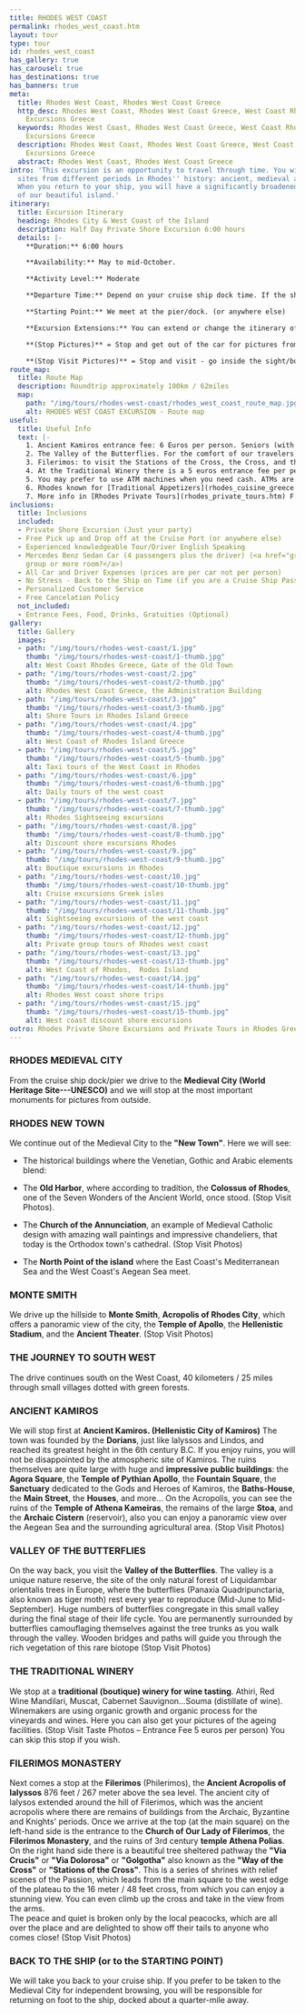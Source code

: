 ```yaml
---
title: RHODES WEST COAST
permalink: rhodes_west_coast.htm
layout: tour
type: tour
id: rhodes_west_coast
has_gallery: true
has_carousel: true
has_destinations: true
has_banners: true
meta:
  title: Rhodes West Coast, Rhodes West Coast Greece
  http_desc: Rhodes West Coast, Rhodes West Coast Greece, West Coast Rhodes, Shore
    Excursions Greece
  keywords: Rhodes West Coast, Rhodes West Coast Greece, West Coast Rhodes, Shore
    Excursions Greece
  description: Rhodes West Coast, Rhodes West Coast Greece, West Coast Rhodes, Shore
    Excursions Greece
  abstract: Rhodes West Coast, Rhodes West Coast Greece
intro: 'This excursion is an opportunity to travel through time. You will see many
  sites from different periods in Rhodes'' history: ancient, medieval and modern.
  When you return to your ship, you will have a significantly broadened understanding
  of our beautiful island.'
itinerary:
  title: Excursion Itinerary
  heading: Rhodes City & West Coast of the Island
  description: Half Day Private Shore Excursion 6:00 hours
  details: |-
    **Duration:** 6:00 hours

    **Availability:** May to mid-October.

    **Activity Level:** Moderate

    **Departure Time:** Depend on your cruise ship dock time. If the ship arrives late into port, we'll adjust our schedules, and the rental time will start from the moment you meet your driver.

    **Starting Point:** We meet at the pier/dock. (or anywhere else)

    **Excursion Extensions:** You can extend or change the itinerary of this private shore excursion as you wish, and add the highlights you want to visit.

    **(Stop Pictures)** = Stop and get out of the car for pictures from outside of the Sight/building

    **(Stop Visit Pictures)** = Stop and visit - go inside the sight/building for pictures
route_map:
  title: Route Map
  description: Roundtrip approximately 100km / 62miles
  map:
    path: "/img/tours/rhodes-west-coast/rhodes_west_coast_route_map.jpg"
    alt: RHODES WEST COAST EXCURSION - Route map
useful:
  title: Useful Info
  text: |-
    1. Ancient Kamiros entrance fee: 6 Euros per person. Seniors (with Id or Passport) 3 Euros per person. Children under 18 years old free
    2. The Valley of the Butterflies. For the comfort of our travelers we drive them to the Secondary Gate - upper gate so they can walk down easier (one way) 30 - 40 min. The elderly people in your group they can wait down at the Main Gate, with the driver while you explore the place. There is a small cafe, a refreshment kiosk, and a little gift shop.  Entrance fee: (3 Euros Low Season) (5 Euros High Season) per person. Children under 12 years old Free. (Before June 15th and after September 15th we skip the site as no butterflies)
    3. Filerimos: to visit the Stations of the Cross, the Cross, and the panoramic vista is Free, to visit the Monastery and the Church 6 Euros per person. Seniors (with Id or Passport) 3 Euros per person. Children under 18 years old free. The site has a refreshment kiosk a souvenir shop and shady seating.
    4. At the Traditional Winery there is a 5 euros entrance fee per person. You can skip this stop if you wish
    5. You may prefer to use ATM machines when you need cash. ATMs are everywhere.
    6. Rhodes known for [Traditional Appetizers](rhodes_cuisine_greece.htm), desserts, [Wines](wine_tours_greece.htm), the famous handmade [Rhodes Pottery - Ceramics](greek_pottery.htm) and the beautiful [Rhodes Beaches](./rhodes-beach-tour-excursion.htm).
    7. More info in [Rhodes Private Tours](rhodes_private_tours.htm) F.A.Q.
inclusions:
  title: Inclusions
  included:
  - Private Shore Excursion (Just your party)
  - Free Pick up and Drop off at the Cruise Port (or anywhere else)
  - Experienced knowledgeable Tour/Driver English Speaking
  - Mercedes Benz Sedan Car (4 passengers plus the driver) (<a href="groups.htm">bigger
    group or more room?</a>)
  - All Car and Driver Expenses (prices are per car not per person)
  - No Stress - Back to the Ship on Time (if you are a Cruise Ship Passenger)
  - Personalized Customer Service
  - Free Cancelation Policy
  not_included:
  - Entrance Fees, Food, Drinks, Gratuities (Optional)
gallery:
  title: Gallery
  images:
  - path: "/img/tours/rhodes-west-coast/1.jpg"
    thumb: "/img/tours/rhodes-west-coast/1-thumb.jpg"
    alt: West Coast Rhodes Greece, Gate of the Old Town
  - path: "/img/tours/rhodes-west-coast/2.jpg"
    thumb: "/img/tours/rhodes-west-coast/2-thumb.jpg"
    alt: Rhodes West Coast Greece, the Administration Building
  - path: "/img/tours/rhodes-west-coast/3.jpg"
    thumb: "/img/tours/rhodes-west-coast/3-thumb.jpg"
    alt: Shore Tours in Rhodes Island Greece
  - path: "/img/tours/rhodes-west-coast/4.jpg"
    thumb: "/img/tours/rhodes-west-coast/4-thumb.jpg"
    alt: West Coast of Rhodes Island Greece
  - path: "/img/tours/rhodes-west-coast/5.jpg"
    thumb: "/img/tours/rhodes-west-coast/5-thumb.jpg"
    alt: Taxi tours of the West Coast in Rhodes
  - path: "/img/tours/rhodes-west-coast/6.jpg"
    thumb: "/img/tours/rhodes-west-coast/6-thumb.jpg"
    alt: Daily tours of the west coast
  - path: "/img/tours/rhodes-west-coast/7.jpg"
    thumb: "/img/tours/rhodes-west-coast/7-thumb.jpg"
    alt: Rhodes Sightseeing excursions
  - path: "/img/tours/rhodes-west-coast/8.jpg"
    thumb: "/img/tours/rhodes-west-coast/8-thumb.jpg"
    alt: Discount shore excursions Rhodes
  - path: "/img/tours/rhodes-west-coast/9.jpg"
    thumb: "/img/tours/rhodes-west-coast/9-thumb.jpg"
    alt: Boutique excursions in Rhodes
  - path: "/img/tours/rhodes-west-coast/10.jpg"
    thumb: "/img/tours/rhodes-west-coast/10-thumb.jpg"
    alt: Cruise excursions Greek isles
  - path: "/img/tours/rhodes-west-coast/11.jpg"
    thumb: "/img/tours/rhodes-west-coast/11-thumb.jpg"
    alt: Sightseeing excursions of the west coast
  - path: "/img/tours/rhodes-west-coast/12.jpg"
    thumb: "/img/tours/rhodes-west-coast/12-thumb.jpg"
    alt: Private group tours of Rhodes west coast
  - path: "/img/tours/rhodes-west-coast/13.jpg"
    thumb: "/img/tours/rhodes-west-coast/13-thumb.jpg"
    alt: West Coast of Rhodos,  Rodos Island
  - path: "/img/tours/rhodes-west-coast/14.jpg"
    thumb: "/img/tours/rhodes-west-coast/14-thumb.jpg"
    alt: Rhodes West coast shore trips
  - path: "/img/tours/rhodes-west-coast/15.jpg"
    thumb: "/img/tours/rhodes-west-coast/15-thumb.jpg"
    alt: West coast discount shore excursions
outro: Rhodes Private Shore Excursions and Private Tours in Rhodes Greece
---
```


### RHODES MEDIEVAL CITY

From the cruise ship dock/pier we drive to the **Medieval City (World Heritage Site---UNESCO)** and we will stop at the most important monuments for pictures from outside.

### RHODES NEW TOWN

We continue out of the Medieval City to the **"New Town"**. Here we will see:

- The historical buildings where the Venetian, Gothic and Arabic elements blend:

- The **Old Harbor**, where according to tradition, the **Colossus of Rhodes**, one of the Seven Wonders of the Ancient World, once stood. (Stop Visit Photos).

- The **Church of the Annunciation**, an example of Medieval Catholic design with amazing wall paintings and impressive chandeliers, that today is the Orthodox town's cathedral. (Stop Visit Photos)

- The **North Point of the island** where the East Coast's Mediterranean Sea and the West Coast's Aegean Sea meet.

### MONTE SMITH

We drive up the hillside to **Monte Smith**, **Acropolis of Rhodes City**, which offers a panoramic view of the city, the **Temple of Apollo**, the **Hellenistic Stadium**, and the **Ancient Theater**. (Stop Visit Photos)

### THE JOURNEY TO SOUTH WEST

The drive continues south on the West Coast, 40 kilometers / 25 miles through small villages dotted with green forests.

### ANCIENT KAMIROS

We will stop first at **Ancient Kamiros. (Hellenistic City of Kamiros)** The town was founded by the **Dorians**, just like lalyssos and Lindos, and reached its greatest height in the 6th century B.C. If you enjoy ruins, you will not be disappointed by the atmospheric site of Kamiros. The ruins themselves are quite large with huge and **impressive public buildings**: the **Agora Square**, the **Temple of Pythian Apollo**, the **Fountain Square**, the **Sanctuary** dedicated to the Gods and Heroes of Kamiros, the **Baths-House**, the **Main Street**, the **Houses**, and more... On the Acropolis, you can see the ruins of the **Temple of Athena Kameiras**, the remains of the large **Stoa**, and the **Archaic Cistern** (reservoir), also you can enjoy a panoramic view over the Aegean Sea and the surrounding agricultural area. (Stop Visit Photos)

### VALLEY OF THE BUTTERFLIES

On the way back, you visit the **Valley of the Butterflies**. The valley is a unique nature reserve, the site of the only natural forest of Liquidambar orientalis trees in Europe, where the butterflies (Panaxia Quadripunctaria, also known as tiger moth) rest every year to reproduce (Mid-June to Mid-September). Huge numbers of butterflies congregate in this small valley during the final stage of their life cycle. You are permanently surrounded by butterflies camouflaging themselves against the tree trunks as you walk through the valley. Wooden bridges and paths will guide you through the rich vegetation of this rare biotope (Stop Visit Photos)

### THE TRADITIONAL WINERY

We stop at a **traditional (boutique) winery for wine tasting**. Athiri, Red Wine Mandilari, Muscat, Cabernet Sauvignon...Souma (distillate of wine). Winemakers are using organic growth and organic process for the vineyards and wines. Here you can also get your pictures of the ageing facilities. (Stop Visit Taste Photos – Entrance Fee 5 euros per person)  You can skip this stop if you wish.

### FILERIMOS MONASTERY

Next comes a stop at the **Filerimos** (Philerimos), the **Ancient Acropolis of Ialyssos** 876 feet / 267 meter above the sea level. The ancient city of Ialysos extended around the hill of Filerimos, which was the ancient acropolis where there are remains of buildings from the Archaic, Byzantine and Knights' periods. Once we arrive at the top (at the main square) on the left-hand side is the entrance to the **Church of Our Lady of Filerimos**, the **Filerimos Monastery**, and the ruins of 3rd century **temple Athena Polias**. On the right hand side there is a beautiful tree sheltered pathway the **"Via Crucis"** or **"Via Dolorosa"** or **"Golgotha"** also known as the **"Way of the Cross"** or **"Stations of the Cross"**. This is a series of shrines with relief scenes of the Passion, which leads from the main square to the west edge of the plateau to the 16 meter / 48 feet cross, from which you can enjoy a stunning view. You can even climb up the cross and take in the view from the arms.\
The peace and quiet is broken only by the local peacocks, which are all over the place and are delighted to show off their tails to anyone who comes close! (Stop Visit Photos)

### BACK TO THE SHIP (or to the STARTING POINT)

We will take you back to your cruise ship. If you prefer to be taken to the Medieval City for independent browsing, you will be responsible for returning on foot to the ship, docked about a quarter-mile away.